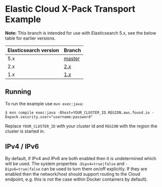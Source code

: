 # Elastic Cloud X-Pack Transport Example

**Note:** This branch is intended for use with Elasticsearch 5.x, see the below table for earlier versions.

| Elasticsearch version  | Branch                                                                |
|------------------------|-----------------------------------------------------------------------|
| 5.x                    | [master](https://github.com/elastic/found-shield-example/tree/master) |
| 2.x                    | [2.x](https://github.com/elastic/found-shield-example/tree/2.x)       |
| 1.x                    | [1.x](https://github.com/elastic/found-shield-example/tree/1.x)       |


## Running

To run the example use ``mvn exec:java``:

    $ mvn compile exec:java -Dhost=YOUR_CLUSTER_ID.REGION.aws.found.io -Dxpack.security.user="username:password"

Replace `YOUR_CLUSTER_ID` with your cluster id and `REGION` with the region the cluster is started in.


## IPv4 / IPv6

By default, if IPv4 and IPv6 are both enabled then it is undetermined which will be used. The system properties `-Dipv4=true|false` and `-Dipv6=true|false` can be used to turn them on/off explicitly. If they are enabled then the network/host should support routing to the Cloud endpoint, e.g. this is not the case within Docker containers by default).
